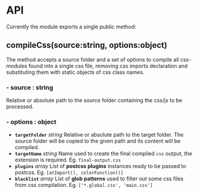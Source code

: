 # API

Currently the module exports a single public method:

## compileCss(source:string, options:object)

The method accepts a source folder and a set of options to compile all css-modules found into a single css file, removing css imports declaration and substituting them with static objects of css class names.

### - source : string

Relative or absolute path to the source folder containing the css/js to be processed.

### - options : object

* **`targetFolder`** *string* Relative or absolute path to the target folder. The source folder will be copied to the given path and its content will be compiled.
* **`targetName`** *string* Name used to create the final compiled `css` output, the extension is required. Eg. `final-output.css`
* **`plugins`** *array* List of **postcss plugins** instances ready to be passed to postcss. Eg. `[atImport(), colorFunction()]`
* **`blacklist`** *array* List of **glob patterns** used to filter out some css files from css compilation. Eg. `['*.global.css', 'main.css']`